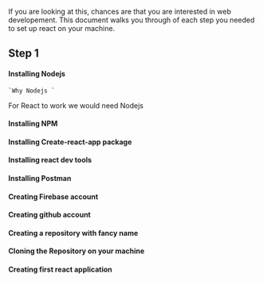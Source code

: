 If you are looking at this, chances are that you are interested in web developement. 
This document walks you through of each step you needed to set up react on your machine.

## Step 1

#### Installing Nodejs
    `Why Nodejs `
For React to work we would need Nodejs

#### Installing NPM


#### Installing Create-react-app package


#### Installing react dev tools


#### Installing Postman

#### Creating Firebase account

#### Creating github account

#### Creating a repository with fancy name

#### Cloning the Repository on your machine

#### Creating first react application
